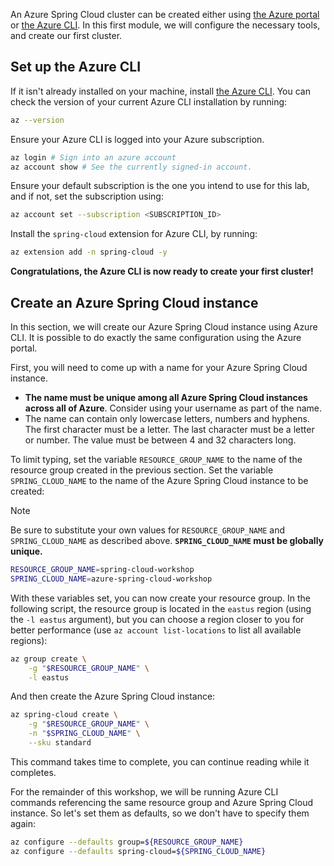 An Azure Spring Cloud cluster can be created either using [the Azure portal](https://portal.azure.com/?WT.mc_id=azurespringcloud-mslearn-judubois) or [the Azure CLI](https://docs.microsoft.com/cli/azure/install-azure-cli?view=azure-cli-latest&WT.mc_id=azurespringcloud-mslearn-judubois). In this first module, we will configure the necessary tools, and create our first cluster.

## Set up the Azure CLI

If it isn't already installed on your machine, install [the Azure CLI](https://docs.microsoft.com/cli/azure/install-azure-cli?view=azure-cli-latest&WT.mc_id=azurespringcloud-mslearn-judubois). You can check the version of your current Azure CLI installation by running:

```bash
az --version
```

Ensure your Azure CLI is logged into your Azure subscription.

```bash
az login # Sign into an azure account
az account show # See the currently signed-in account.
```

Ensure your default subscription is the one you intend to use for this lab, and if not, set the subscription using:

```bash
az account set --subscription <SUBSCRIPTION_ID>
```

Install the `spring-cloud` extension for Azure CLI, by running:

```bash
az extension add -n spring-cloud -y
```

**Congratulations, the Azure CLI is now ready to create your first cluster!**

## Create an Azure Spring Cloud instance

In this section, we will create our Azure Spring Cloud instance using Azure CLI. It is possible to do exactly the same configuration using the Azure portal.

First, you will need to come up with a name for your Azure Spring Cloud instance.

- __The name must be unique among all Azure Spring Cloud instances across all of Azure__. Consider using your username as part of the name.
- The name can contain only lowercase letters, numbers and hyphens. The first character must be a letter. The last character must be a letter or number. The value must be between 4 and 32 characters long.

To limit typing, set the variable `RESOURCE_GROUP_NAME` to the name of the resource group created in the previous section. Set the variable `SPRING_CLOUD_NAME` to the name of the Azure Spring Cloud instance to be created:

> [!NOTE]
> Be sure to substitute your own values for `RESOURCE_GROUP_NAME` and `SPRING_CLOUD_NAME` as described above. __`SPRING_CLOUD_NAME` must be globally unique.__

```bash
RESOURCE_GROUP_NAME=spring-cloud-workshop
SPRING_CLOUD_NAME=azure-spring-cloud-workshop
```

With these variables set, you can now create your resource group. In the following script, the resource group is located in the `eastus` region (using the `-l eastus` argument), but you can choose a region closer to you for better performance (use `az account list-locations` to list all available regions):

```bash
az group create \
    -g "$RESOURCE_GROUP_NAME" \
    -l eastus
```

And then create the Azure Spring Cloud instance:

```bash
az spring-cloud create \
    -g "$RESOURCE_GROUP_NAME" \
    -n "$SPRING_CLOUD_NAME" \
    --sku standard
```

This command takes time to complete, you can continue reading while it completes.

For the remainder of this workshop, we will be running Azure CLI commands referencing the same resource group and Azure Spring Cloud instance. So let's set them as defaults, so we don't have to specify them again:

```bash
az configure --defaults group=${RESOURCE_GROUP_NAME}
az configure --defaults spring-cloud=${SPRING_CLOUD_NAME}
```
